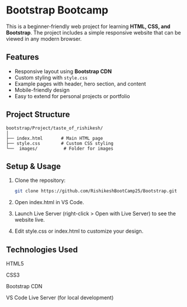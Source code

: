 # Bootstrap Bootcamp

This is a beginner-friendly web project for learning **HTML, CSS, and Bootstrap**. The project includes a simple responsive website that can be viewed in any modern browser.

## Features

- Responsive layout using **Bootstrap CDN**
- Custom styling with `style.css`
- Example pages with header, hero section, and content
- Mobile-friendly design
- Easy to extend for personal projects or portfolio

## Project Structure

```text
bootstrap/Project/taste_of_rishikesh/
│
├── index.html       # Main HTML page
├── style.css        # Custom CSS styling
└──  images/          # Folder for images
```


## Setup & Usage

1. Clone the repository:
   ```bash
   git clone https://github.com/RishikeshBootCamp25/Bootstrap.git
    ```
2. Open index.html in VS Code.

3. Launch Live Server (right-click > Open with Live Server) to see the website live.

4. Edit style.css or index.html to customize your design.

## Technologies Used

HTML5

CSS3

Bootstrap CDN

VS Code Live Server (for local development)

